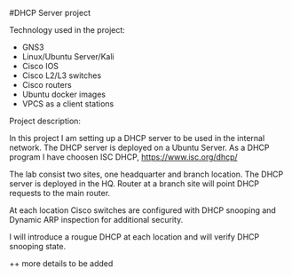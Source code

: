 #DHCP Server project

Technology used in the project:
- GNS3
- Linux/Ubuntu Server/Kali
- Cisco IOS
- Cisco L2/L3 switches
- Cisco routers
- Ubuntu docker images
- VPCS as a client stations

Project description:

In this project I am setting up a DHCP server to be used in the internal network. The DHCP server is deployed on a Ubuntu Server. As a DHCP program I have choosen ISC DHCP, https://www.isc.org/dhcp/ 

The lab consist two sites, one headquarter and branch location. The DHCP server is deployed in the HQ. Router at a branch site will point DHCP requests to the main router.

At each location Cisco switches are configured with DHCP snooping and Dynamic ARP inspection for additional security. 

I will introduce a rougue DHCP at each location and will verify DHCP snooping state.

++ more details to be added
